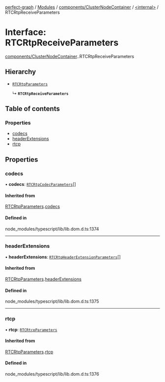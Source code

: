 [perfect-graph](../README.md) / [Modules](../modules.md) / [components/ClusterNodeContainer](../modules/components_ClusterNodeContainer.md) / [<internal\>](../modules/components_ClusterNodeContainer._internal_.md) / RTCRtpReceiveParameters

# Interface: RTCRtpReceiveParameters

[components/ClusterNodeContainer](../modules/components_ClusterNodeContainer.md).[<internal>](../modules/components_ClusterNodeContainer._internal_.md).RTCRtpReceiveParameters

## Hierarchy

- [`RTCRtpParameters`](components_ClusterNodeContainer._internal_.RTCRtpParameters.md)

  ↳ **`RTCRtpReceiveParameters`**

## Table of contents

### Properties

- [codecs](components_ClusterNodeContainer._internal_.RTCRtpReceiveParameters.md#codecs)
- [headerExtensions](components_ClusterNodeContainer._internal_.RTCRtpReceiveParameters.md#headerextensions)
- [rtcp](components_ClusterNodeContainer._internal_.RTCRtpReceiveParameters.md#rtcp)

## Properties

### codecs

• **codecs**: [`RTCRtpCodecParameters`](components_ClusterNodeContainer._internal_.RTCRtpCodecParameters.md)[]

#### Inherited from

[RTCRtpParameters](components_ClusterNodeContainer._internal_.RTCRtpParameters.md).[codecs](components_ClusterNodeContainer._internal_.RTCRtpParameters.md#codecs)

#### Defined in

node_modules/typescript/lib/lib.dom.d.ts:1374

___

### headerExtensions

• **headerExtensions**: [`RTCRtpHeaderExtensionParameters`](components_ClusterNodeContainer._internal_.RTCRtpHeaderExtensionParameters.md)[]

#### Inherited from

[RTCRtpParameters](components_ClusterNodeContainer._internal_.RTCRtpParameters.md).[headerExtensions](components_ClusterNodeContainer._internal_.RTCRtpParameters.md#headerextensions)

#### Defined in

node_modules/typescript/lib/lib.dom.d.ts:1375

___

### rtcp

• **rtcp**: [`RTCRtcpParameters`](components_ClusterNodeContainer._internal_.RTCRtcpParameters.md)

#### Inherited from

[RTCRtpParameters](components_ClusterNodeContainer._internal_.RTCRtpParameters.md).[rtcp](components_ClusterNodeContainer._internal_.RTCRtpParameters.md#rtcp)

#### Defined in

node_modules/typescript/lib/lib.dom.d.ts:1376
